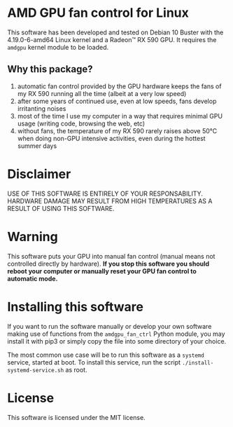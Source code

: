 # AMD GPU fan control for Linux

This software has been developed and tested on Debian 10 Buster with the 4.19.0-6-amd64 Linux kernel and a Radeon™ RX 590 GPU.
It requires the `amdgpu` kernel module to be loaded.


## Why this package?

1. automatic fan control provided by the GPU hardware keeps the fans of my RX 590 running all the time (albeit at a very low speed)
1. after some years of continued use, even at low speeds, fans develop irritanting noises
1. most of the time I use my computer in a way that requires minimal GPU usage (writing code, browsing the web, etc)
1. without fans, the temperature of my RX 590 rarely raises above 50°C when doing non-GPU intensive activities, even during the hottest summer days

# Disclaimer

USE OF THIS SOFTWARE IS ENTIRELY OF YOUR RESPONSABILITY.  HARDWARE DAMAGE MAY RESULT FROM HIGH TEMPERATURES AS A RESULT OF USING THIS SOFTWARE.


# Warning

This software puts your GPU into manual fan control (manual means not controlled directly by hardware).
**If you stop this software you should reboot your computer or manually reset your GPU fan control to automatic mode.**

# Installing this software

If you want to run the software manually or develop your own software making use of functions from the `amdgpu_fan_ctrl` Python module, you may install it with pip3 or simply copy the file into some directory of your choice.

The most common use case will be to run this software as a `systemd` service, started at boot.  To install this service, run the script `./install-systemd-service.sh` as root.

# License

This software is licensed under the MIT license.


